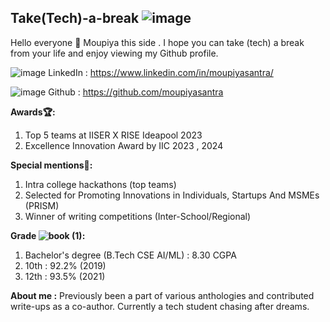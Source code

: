 ## Take(Tech)-a-break ![image](https://github.com/user-attachments/assets/d9997221-f441-4190-a5d5-88cf4d619986)

Hello everyone 👋 Moupiya this side . I hope you can take (tech) a break from your life and enjoy viewing my Github profile. 

![image](https://github.com/user-attachments/assets/36215fa7-ae0d-49c5-8bda-aa42f14022ce) LinkedIn : https://www.linkedin.com/in/moupiyasantra/

![image](https://github.com/user-attachments/assets/ff77e1db-e6c4-4fcf-af3f-31525128966e) Github : https://github.com/moupiyasantra

__Awards🏆:__ 
1. Top 5 teams at IISER X RISE Ideapool 2023
2. Excellence Innovation Award by IIC 2023 , 2024


__Special mentions🏅:__
1. Intra college hackathons (top teams) 
2. Selected for Promoting Innovations in Individuals, Startups And MSMEs (PRISM)
3. Winner of writing competitions (Inter-School/Regional)

__Grade ![book (1)](https://github.com/user-attachments/assets/670f8649-db3d-446d-9e8c-d9da370c4134):__ 
1. Bachelor's degree (B.Tech CSE AI/ML) : 8.30 CGPA
2. 10th : 92.2% (2019)
3. 12th : 93.5% (2021)

__About me :__ 
Previously been a part of various anthologies and contributed write-ups as a co-author. Currently a tech student chasing after dreams.

